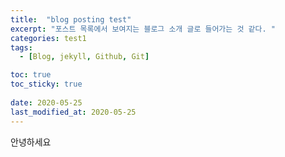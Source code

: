 ```yaml
---
title:  "blog posting test"
excerpt: "포스트 목록에서 보여지는 블로그 소개 글로 들어가는 것 같다. "
categories: test1
tags:
  - [Blog, jekyll, Github, Git]

toc: true
toc_sticky: true
 
date: 2020-05-25
last_modified_at: 2020-05-25
---
```



안녕하세요